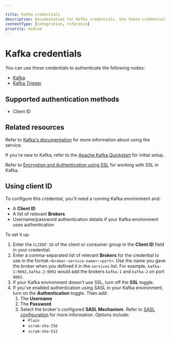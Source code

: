 ```yaml
---

title: Kafka credentials
description: Documentation for Kafka credentials. Use these credentials to authenticate Kafka in n8n, a workflow automation platform.
contentType: [integration, reference]
priority: medium
---
```


# Kafka credentials

You can use these credentials to authenticate the following nodes:

- [Kafka](/integrations/builtin/app-nodes/n8n-nodes-base.kafka.md)
- [Kafka Trigger](/integrations/builtin/trigger-nodes/n8n-nodes-base.kafkatrigger.md)

## Supported authentication methods

- Client ID

## Related resources

Refer to [Kafka's documentation](https://kafka.apache.org/documentation/) for more information about using the service.

If you're new to Kafka, refer to the [Apache Kafka Quickstart](https://kafka.apache.org/quickstart) for initial setup.

Refer to [Encryption and Authentication using SSL](https://kafka.apache.org/documentation/#security_ssl) for working with SSL in Kafka.

## Using client ID

To configure this credential, you'll need a running Kafka environment and:

- A **Client ID**
- A list of relevant **Brokers**
- Username/password authentication details if your Kafka environment uses authentication

To set it up:

1. Enter the `CLIENT-ID` of the client or consumer group in the **Client ID** field in your credential.
2. Enter a comma-separated list of relevant **Brokers** for the credential to use in the format `<broker-service-name>:<port>`. Use the name you gave the broker when you defined it in the `services` list. For example, `kafka-1:9092,kafka-2:9092` would add the brokers `kafka-1` and `kafka-2` on port `9092`.
3. If your Kafka environment doesn't use SSL, turn off the **SSL** toggle.
4. If you've enabled authentication using SASL in your Kafka environment, turn on the **Authentication** toggle. Then add:
    1. The **Username**
    2. The **Password**
    3. Select the broker's configured **SASL Mechanism**. Refer to [SASL configuration](https://kafka.apache.org/documentation/#security_sasl_config) for more information. Options include:
        - `Plain`
        - `scram-sha-256`
        - `scram-sha-512`

